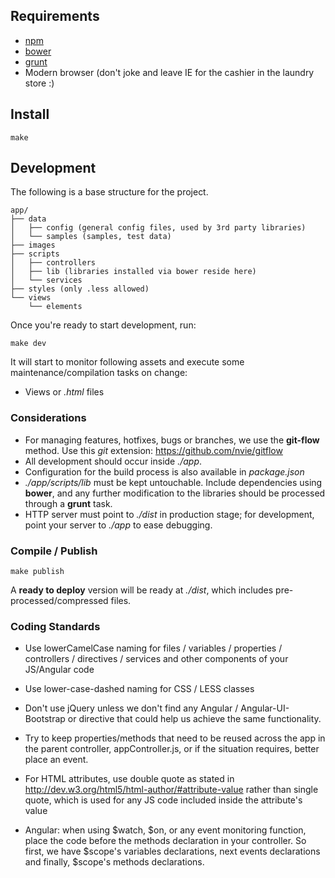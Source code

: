 ## Requirements

* [npm](https://www.npmjs.org/)
* [bower](http://bower.io/)
* [grunt](http://gruntjs.com/)
* Modern browser (don't joke and leave IE for the cashier in the laundry store :)

## Install

```shell
make
```

## Development

The following is a base structure for the project.

```shell
app/
├── data
│   ├── config (general config files, used by 3rd party libraries)
│   └── samples (samples, test data)
├── images
├── scripts
│   ├── controllers
│   ├── lib (libraries installed via bower reside here)
│   └── services
├── styles (only .less allowed)
└── views
    └── elements
```

Once you're ready to start development, run:

```shell
make dev
```

It will start to monitor following assets and execute some maintenance/compilation tasks on change:

* Views or *.html* files

### Considerations

* For managing features, hotfixes, bugs or branches, we use the **git-flow** method. Use this *git* extension: https://github.com/nvie/gitflow
* All development should occur inside *./app*.
* Configuration for the build process is also available in *package.json*
* *./app/scripts/lib* must be kept untouchable. Include dependencies using **bower**, and any further modification to the libraries should be processed through a **grunt** task.
* HTTP server must point to *./dist* in production stage; for development, point your server to *./app* to ease debugging.

### Compile / Publish

```shell
make publish
```

A **ready to deploy** version will be ready at *./dist*, which includes pre-processed/compressed files.

### Coding Standards

* Use lowerCamelCase naming for files / variables / properties / controllers / directives / services and other components of your JS/Angular code

* Use lower-case-dashed naming for CSS / LESS classes 

* Don't use jQuery unless we don't find any Angular / Angular-UI-Bootstrap or directive that could help us achieve the same functionality.

* Try to keep properties/methods that need to be reused across the app in the parent controller, appController.js, or if the situation requires, better place an event.

* For HTML attributes, use double quote as stated in http://dev.w3.org/html5/html-author/#attribute-value rather than single quote, which is used for any JS code included inside the attribute's value

* Angular: when using $watch, $on, or any event monitoring function, place the code before the methods declaration in your controller. So first, we have $scope's variables declarations, next events declarations and finally, $scope's methods declarations.
